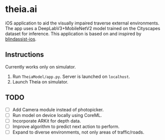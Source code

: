 # theia.ai
iOS application to aid the visually impaired traverse external environments. The app uses a DeepLabV3+MobileNetV2 model trained on the Cityscapes dataset for inference. This application is based on and inspired by [blindassist-ios](https://github.com/BlindAssist/blindassist-ios).

## Instructions
Currently works only on simulator.
1. Run `TheiaModel/app.py`. Server is launched on `localhost`.
2. Launch Theia on simulator.

## TODO

- [ ] Add Camera module instead of photopicker.
- [ ] Run model on device locally using CoreML.
- [ ] Incorporate ARKit for depth data.
- [ ] Improve algorithm to predict next action to perform.
- [ ] Expand to diverse environments, not only areas of traffic/roads.
